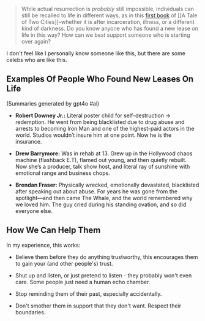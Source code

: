 > While actual resurrection is *probably* still impossible, individuals can still be recalled to life in different ways, as in this [first book](https://etc.usf.edu/lit2go/22/a-tale-of-two-cities/108/book-the-first-recalled-to-lifechapter-1-the-period/) of [[A Tale of Two Cities]]–whether it is after incarceration, illness, or a different kind of darkness. Do you know anyone who has found a new lease on life in this way? How can we best support someone who is starting over again?

I don't feel like I personally know someone like this, but there are some celebs who are like this.

## Examples Of People Who Found New Leases On Life

(Summaries generated by gpt4o #ai)

 - **Robert Downey Jr.:** Literal poster child for self-destruction -> redemption. He went from being blacklisted due to drug abuse and arrests to becoming Iron Man and one of the highest-paid actors in the world. Studios wouldn’t insure him at one point. Now he is the insurance.

 - **Drew Barrymore:** Was in rehab at 13. Grew up in the Hollywood chaos machine (flashback E.T), flamed out young, and then quietly rebuilt. Now she’s a producer, talk show host, and literal ray of sunshine with emotional range and business chops.

 - **Brendan Fraser:** Physically wrecked, emotionally devastated, blacklisted after speaking out about abuse. For years he was gone from the spotlight—and then came The Whale, and the world remembered why we loved him. The guy cried during his standing ovation, and so did everyone else.


## How We Can Help Them

In my experience, this works:

 - Believe them before they do anything trustworthy, this encourages them to gain your (and other people's) trust.
 
 - Shut up and listen, or just pretend to listen - they probably won't even care. Some people just need a human echo chamber.
 
 - Stop reminding them of their past, especially accidentally.
 
 - Don't smother them in support that they don't want. Respect their boundaries.

